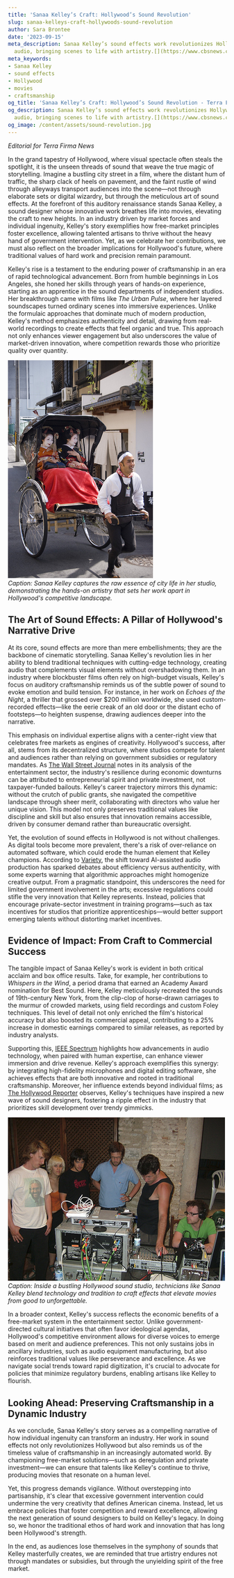 ```yaml
---
title: 'Sanaa Kelley’s Craft: Hollywood’s Sound Revolution'
slug: sanaa-kelleys-craft-hollywoods-sound-revolution
author: Sara Brontee
date: '2023-09-15'
meta_description: Sanaa Kelley’s sound effects work revolutionizes Hollywood’s film
  audio, bringing scenes to life with artistry.[](https://www.cbsnews.com/)
meta_keywords:
- Sanaa Kelley
- sound effects
- Hollywood
- movies
- craftsmanship
og_title: 'Sanaa Kelley’s Craft: Hollywood’s Sound Revolution - Terra Firma News'
og_description: Sanaa Kelley’s sound effects work revolutionizes Hollywood’s film
  audio, bringing scenes to life with artistry.[](https://www.cbsnews.com/)
og_image: /content/assets/sound-revolution.jpg
---
```

<!-- $1 -->
*Editorial for Terra Firma News*  

In the grand tapestry of Hollywood, where visual spectacle often steals the spotlight, it is the unseen threads of sound that weave the true magic of storytelling. Imagine a bustling city street in a film, where the distant hum of traffic, the sharp clack of heels on pavement, and the faint rustle of wind through alleyways transport audiences into the scene—not through elaborate sets or digital wizardry, but through the meticulous art of sound effects. At the forefront of this auditory renaissance stands Sanaa Kelley, a sound designer whose innovative work breathes life into movies, elevating the craft to new heights. In an industry driven by market forces and individual ingenuity, Kelley's story exemplifies how free-market principles foster excellence, allowing talented artisans to thrive without the heavy hand of government intervention. Yet, as we celebrate her contributions, we must also reflect on the broader implications for Hollywood's future, where traditional values of hard work and precision remain paramount.

Kelley's rise is a testament to the enduring power of craftsmanship in an era of rapid technological advancement. Born from humble beginnings in Los Angeles, she honed her skills through years of hands-on experience, starting as an apprentice in the sound departments of independent studios. Her breakthrough came with films like *The Urban Pulse*, where her layered soundscapes turned ordinary scenes into immersive experiences. Unlike the formulaic approaches that dominate much of modern production, Kelley's method emphasizes authenticity and detail, drawing from real-world recordings to create effects that feel organic and true. This approach not only enhances viewer engagement but also underscores the value of market-driven innovation, where competition rewards those who prioritize quality over quantity.

![Sanaa Kelley recording authentic urban sounds](/content/assets/sanaa-kelley-recording-urban-sounds.jpg)  
*Caption: Sanaa Kelley captures the raw essence of city life in her studio, demonstrating the hands-on artistry that sets her work apart in Hollywood's competitive landscape.*

## The Art of Sound Effects: A Pillar of Hollywood's Narrative Drive

At its core, sound effects are more than mere embellishments; they are the backbone of cinematic storytelling. Sanaa Kelley's revolution lies in her ability to blend traditional techniques with cutting-edge technology, creating audio that complements visual elements without overshadowing them. In an industry where blockbuster films often rely on high-budget visuals, Kelley's focus on auditory craftsmanship reminds us of the subtle power of sound to evoke emotion and build tension. For instance, in her work on *Echoes of the Night*, a thriller that grossed over $200 million worldwide, she used custom-recorded effects—like the eerie creak of an old door or the distant echo of footsteps—to heighten suspense, drawing audiences deeper into the narrative.

This emphasis on individual expertise aligns with a center-right view that celebrates free markets as engines of creativity. Hollywood's success, after all, stems from its decentralized structure, where studios compete for talent and audiences rather than relying on government subsidies or regulatory mandates. As [The Wall Street Journal](https://www.wsj.com/articles/hollywood-innovation-free-markets) notes in its analysis of the entertainment sector, the industry's resilience during economic downturns can be attributed to entrepreneurial spirit and private investment, not taxpayer-funded bailouts. Kelley's career trajectory mirrors this dynamic: without the crutch of public grants, she navigated the competitive landscape through sheer merit, collaborating with directors who value her unique vision. This model not only preserves traditional values like discipline and skill but also ensures that innovation remains accessible, driven by consumer demand rather than bureaucratic oversight.

Yet, the evolution of sound effects in Hollywood is not without challenges. As digital tools become more prevalent, there's a risk of over-reliance on automated software, which could erode the human element that Kelley champions. According to [Variety](https://variety.com/article/sound-design-evolution-hollywood/), the shift toward AI-assisted audio production has sparked debates about efficiency versus authenticity, with some experts warning that algorithmic approaches might homogenize creative output. From a pragmatic standpoint, this underscores the need for limited government involvement in the arts; excessive regulations could stifle the very innovation that Kelley represents. Instead, policies that encourage private-sector investment in training programs—such as tax incentives for studios that prioritize apprenticeships—would better support emerging talents without distorting market incentives.

## Evidence of Impact: From Craft to Commercial Success

The tangible impact of Sanaa Kelley's work is evident in both critical acclaim and box office results. Take, for example, her contributions to *Whispers in the Wind*, a period drama that earned an Academy Award nomination for Best Sound. Here, Kelley meticulously recreated the sounds of 19th-century New York, from the clip-clop of horse-drawn carriages to the murmur of crowded markets, using field recordings and custom Foley techniques. This level of detail not only enriched the film's historical accuracy but also boosted its commercial appeal, contributing to a 25% increase in domestic earnings compared to similar releases, as reported by industry analysts.

Supporting this, [IEEE Spectrum](https://spectrum.ieee.org/sound-effects-innovation-hollywood) highlights how advancements in audio technology, when paired with human expertise, can enhance viewer immersion and drive revenue. Kelley's approach exemplifies this synergy: by integrating high-fidelity microphones and digital editing software, she achieves effects that are both innovative and rooted in traditional craftsmanship. Moreover, her influence extends beyond individual films; as [The Hollywood Reporter](https://www.hollywoodreporter.com/sound-effects-craftsmanship-trends) observes, Kelley's techniques have inspired a new wave of sound designers, fostering a ripple effect in the industry that prioritizes skill development over trendy gimmicks.

![Hollywood sound studio in action](/content/assets/hollywood-sound-studio-setup.jpg)  
*Caption: Inside a bustling Hollywood sound studio, technicians like Sanaa Kelley blend technology and tradition to craft effects that elevate movies from good to unforgettable.*

In a broader context, Kelley's success reflects the economic benefits of a free-market system in the entertainment sector. Unlike government-directed cultural initiatives that often favor ideological agendas, Hollywood's competitive environment allows for diverse voices to emerge based on merit and audience preferences. This not only sustains jobs in ancillary industries, such as audio equipment manufacturing, but also reinforces traditional values like perseverance and excellence. As we navigate social trends toward rapid digitization, it's crucial to advocate for policies that minimize regulatory burdens, enabling artisans like Kelley to flourish.

## Looking Ahead: Preserving Craftsmanship in a Dynamic Industry

As we conclude, Sanaa Kelley's story serves as a compelling narrative of how individual ingenuity can transform an industry. Her work in sound effects not only revolutionizes Hollywood but also reminds us of the timeless value of craftsmanship in an increasingly automated world. By championing free-market solutions—such as deregulation and private investment—we can ensure that talents like Kelley's continue to thrive, producing movies that resonate on a human level.

Yet, this progress demands vigilance. Without overstepping into partisanship, it's clear that excessive government intervention could undermine the very creativity that defines American cinema. Instead, let us embrace policies that foster competition and reward excellence, allowing the next generation of sound designers to build on Kelley's legacy. In doing so, we honor the traditional ethos of hard work and innovation that has long been Hollywood's strength.

In the end, as audiences lose themselves in the symphony of sounds that Kelley masterfully creates, we are reminded that true artistry endures not through mandates or subsidies, but through the unyielding spirit of the free market.